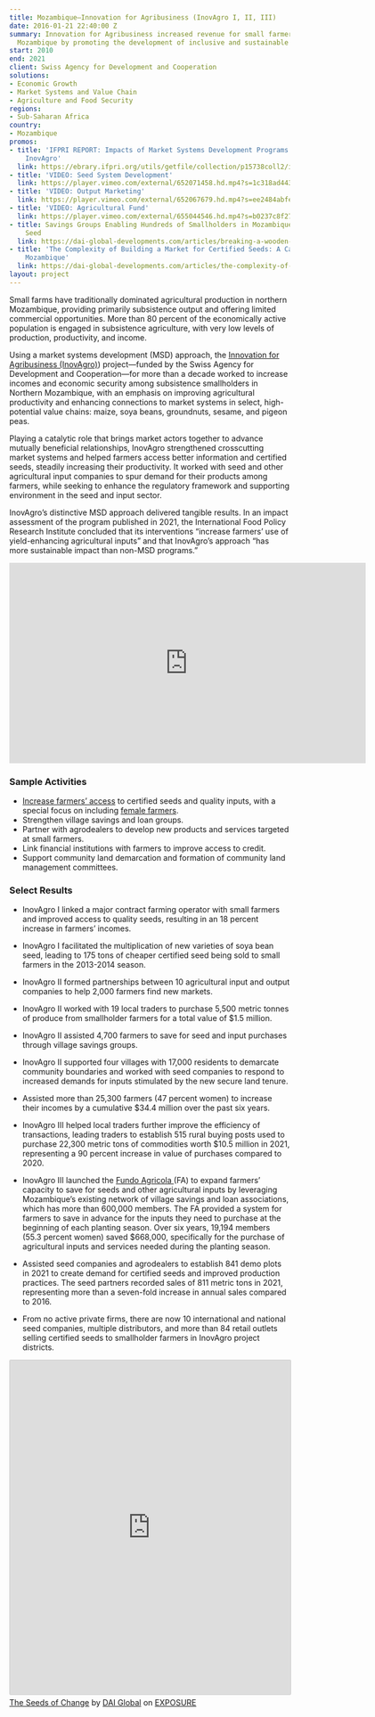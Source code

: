 ```yaml
---
title: Mozambique—Innovation for Agribusiness (InovAgro I, II, III)
date: 2016-01-21 22:40:00 Z
summary: Innovation for Agribusiness increased revenue for small farmers in northern
  Mozambique by promoting the development of inclusive and sustainable market systems.
start: 2010
end: 2021
client: Swiss Agency for Development and Cooperation
solutions:
- Economic Growth
- Market Systems and Value Chain
- Agriculture and Food Security
regions:
- Sub-Saharan Africa
country:
- Mozambique
promos:
- title: 'IFPRI REPORT: Impacts of Market Systems Development Programs: The Case of
    InovAgro'
  link: https://ebrary.ifpri.org/utils/getfile/collection/p15738coll2/id/134698/filename/134910.pdf
- title: 'VIDEO: Seed System Development'
  link: https://player.vimeo.com/external/652071458.hd.mp4?s=1c318ad443a490c0ec8238c576e06ebd5347b37c&profile_id=174
- title: 'VIDEO: Output Marketing'
  link: https://player.vimeo.com/external/652067679.hd.mp4?s=ee2484abfe2dc008393c47d77c7d190fed04ef46&profile_id=174
- title: 'VIDEO: Agricultural Fund'
  link: https://player.vimeo.com/external/655044546.hd.mp4?s=b0237c8f271b5b8a6a8edd897e9ff3893d0f0476&profile_id=174
- title: Savings Groups Enabling Hundreds of Smallholders in Mozambique to Buy Certified
    Seed
  link: https://dai-global-developments.com/articles/breaking-a-wooden-box-under-a-mango-tree
- title: 'The Complexity of Building a Market for Certified Seeds: A Case Study from
    Mozambique'
  link: https://dai-global-developments.com/articles/the-complexity-of-building-a-market-for-certified-seeds-a-case-study-from-mozambique
layout: project
---
```


Small farms have traditionally dominated agricultural production in northern Mozambique, providing primarily subsistence output and offering limited commercial opportunities. More than 80 percent of the economically active population is engaged in subsistence agriculture, with very low levels of production, productivity, and income. 

Using a market systems development (MSD) approach, the [Innovation for Agribusiness (InovAgro)](https://beamexchange.org/practice/programme-index/278/)) project—funded by the Swiss Agency for Development and Cooperation—for more than a decade worked to increase incomes and economic security among subsistence smallholders in Northern Mozambique, with an emphasis on improving agricultural productivity and enhancing connections to market systems in select, high-potential value chains: maize, soya beans, groundnuts, sesame, and pigeon peas. 

Playing a catalytic role that brings market actors together to advance mutually beneficial relationships, InovAgro strengthened crosscutting market systems and helped farmers access better information and certified seeds, steadily increasing their productivity. It worked with seed and other agricultural input companies to spur demand for their products among farmers, while seeking to enhance the regulatory framework and supporting environment in the seed and input sector. 

InovAgro’s distinctive MSD approach delivered tangible results. In an impact assessment of the program published in 2021, the International Food Policy Research Institute concluded that its interventions “increase farmers’ use of yield-enhancing agricultural inputs” and that InovAgro’s approach “has more sustainable impact than non-MSD programs.”

<iframe src="https://player.vimeo.com/video/652062287?h=a4a425d913" width="640" height="360" frameborder="0" allow="autoplay; fullscreen; picture-in-picture" allowfullscreen></iframe>

### Sample Activities

* [Increase farmers’ access](http://dai-global-developments.com/articles/four-recommendations-for-strengthening-seed-systems/) to certified seeds and quality inputs, with a special focus on including [female farmers](https://www.shareweb.ch/site/Gender/Pages/About/International%20Women%20Day.aspx). 
* Strengthen village savings and loan groups.
* Partner with agrodealers to develop new products and services targeted at small farmers.
* Link financial institutions with farmers to improve access to credit.
* Support community land demarcation and formation of community land management committees.

### Select Results

* InovAgro I linked a major contract farming operator with small farmers and improved access to quality seeds, resulting in an 18 percent increase in farmers’ incomes.
* InovAgro I facilitated the multiplication of new varieties of soya bean seed, leading to 175 tons of cheaper certified seed being sold to small farmers in the 2013-2014 season.
* InovAgro II formed partnerships between 10 agricultural input and output companies to help 2,000 farmers find new markets.
* InovAgro II worked with 19 local traders to purchase 5,500 metric tonnes of produce from smallholder farmers for a total value of $1.5 million.
* InovAgro II assisted 4,700 farmers to save for seed and input purchases through village savings groups.
* InovAgro II supported four villages with 17,000 residents to demarcate community boundaries and worked with seed companies to respond to increased demands for inputs stimulated by the new secure land tenure.

* Assisted more than 25,300 farmers (47 percent women) to increase their incomes by a cumulative $34.4 million over the past six years.
* InovAgro III helped local traders further improve the efficiency of transactions, leading traders to establish 515 rural buying posts used to purchase 22,300 metric tons of commodities worth $10.5 million in 2021, representing a 90 percent increase in value of purchases compared to 2020. 
* InovAgro III launched the [Fundo Agricola ](https://www.shareweb.ch/site/EI/Pages/Content/newsdetail.aspx?ItemID=1665)(FA) to expand farmers’ capacity to save for seeds and other agricultural inputs by leveraging Mozambique’s existing network of village savings and loan associations, which has more than 600,000 members. The FA provided a system for farmers to save in advance for the inputs they need to purchase at the beginning of each planting season. Over six years, 19,194 members (55.3 percent women) saved $668,000, specifically for the purchase of agricultural inputs and services needed during the planting season.
* Assisted seed companies and agrodealers to establish 841 demo plots in 2021 to create demand for certified seeds and improved production practices. The seed partners recorded sales of 811 metric tons in 2021, representing more than a seven-fold increase in annual sales compared to 2016.  
* From no active private firms, there are now 10 international and national seed companies, multiple distributors, and more than 84 retail outlets selling certified seeds to smallholder farmers in InovAgro project districts.

<iframe src="https://DAIGlobal.exposure.co/the-seeds-of-transformation/embed/cover?embed=true" style="width:100%;height:600px;margin-bottom:5px;border:solid 1px #ccc;border-radius:2px;"></iframe><br><a href="https://DAIGlobal.exposure.co/the-seeds-of-transformation">The Seeds of Change</a> by <a href="https://daiglobal.exposure.co/">DAI Global</a> on <a href="https://exposure.co" style="text-transform:uppercase">Exposure</a>